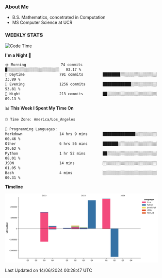 ### About Me

- B.S. Mathematics, concetrated in Computation
- MS Computer Science at UCR


### WEEKLY STATS
<!--START_SECTION:waka-->
![Code Time](http://img.shields.io/badge/Code%20Time-162%20hrs%2027%20mins-blue)

**I'm a Night 🦉** 

```text
🌞 Morning                74 commits          █░░░░░░░░░░░░░░░░░░░░░░░░   03.17 % 
🌆 Daytime                791 commits         ████████░░░░░░░░░░░░░░░░░   33.89 % 
🌃 Evening                1256 commits        █████████████░░░░░░░░░░░░   53.81 % 
🌙 Night                  213 commits         ██░░░░░░░░░░░░░░░░░░░░░░░   09.13 % 
```


📊 **This Week I Spent My Time On** 

```text
🕑︎ Time Zone: America/Los_Angeles

💬 Programming Languages: 
Markdown                 14 hrs 9 mins       ███████████████░░░░░░░░░░   60.46 % 
Other                    6 hrs 56 mins       ███████░░░░░░░░░░░░░░░░░░   29.62 % 
Python                   1 hr 52 mins        ██░░░░░░░░░░░░░░░░░░░░░░░   08.01 % 
JSON                     14 mins             ░░░░░░░░░░░░░░░░░░░░░░░░░   01.05 % 
Bash                     4 mins              ░░░░░░░░░░░░░░░░░░░░░░░░░   00.31 % 
```

**Timeline**

![Lines of Code chart](https://raw.githubusercontent.com/nickocruzm/nickocruzm/main/assets/bar_graph.png)


 Last Updated on 14/06/2024 00:28:47 UTC
<!--END_SECTION:waka-->
